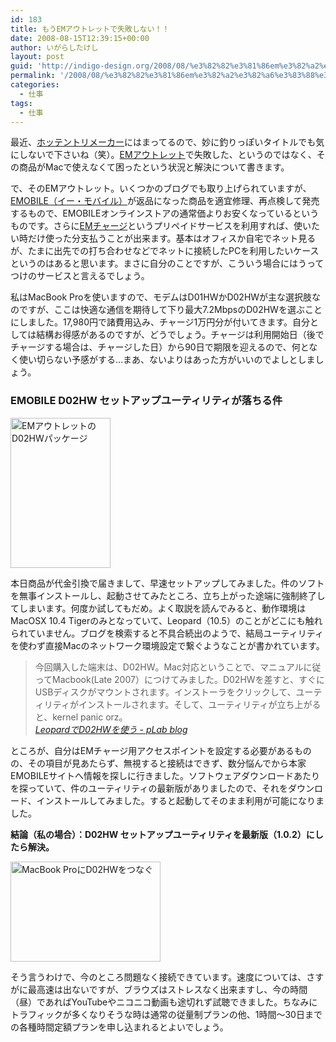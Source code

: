 ```yaml
---
id: 183
title: もうEMアウトレットで失敗しない！！
date: 2008-08-15T12:39:15+00:00
author: いがらしたけし
layout: post
guid: 'http://indigo-design.org/2008/08/%e3%82%82%e3%81%86em%e3%82%a2%e3%82%a6%e3%83%88%e3%83%ac%e3%83%83%e3%83%88%e3%81%a7%e5%a4%b1%e6%95%97%e3%81%97%e3%81%aa%e3%81%84%ef%bc%81%ef%bc%81/'
permalink: '/2008/08/%e3%82%82%e3%81%86em%e3%82%a2%e3%82%a6%e3%83%88%e3%83%ac%e3%83%83%e3%83%88%e3%81%a7%e5%a4%b1%e6%95%97%e3%81%97%e3%81%aa%e3%81%84%ef%bc%81%ef%bc%81/'
categories:
  - 仕事
tags:
  - 仕事
---
```

<p>最近、<a href="http://pha22.net/hotentry/">ホッテントリメーカー</a>にはまってるので、妙に釣りっぽいタイトルでも気にしないで下さいね（笑）。<a href="https://store.emobile.jp/outlet.php">EMアウトレット</a>で失敗した、というのではなく、その商品がMacで使えなくて困ったという状況と解決について書きます。</p><p>で、そのEMアウトレット。いくつかのブログでも取り上げられていますが、<a href="http://emobile.jp/">EMOBILE（イー・モバイル）</a>が返品になった商品を適宜修理、再点検して発売するもので、EMOBILEオンラインストアの通常価よりお安くなっているというものです。さらに<a href="http://emobile.jp/service/emcharge.html">EMチャージ</a>というプリペイドサービスを利用すれば、使いたい時だけ使った分支払うことが出来ます。基本はオフィスか自宅でネット見るが、たまに出先での打ち合わせなどでネットに接続したPCを利用したいケースというのはあると思います。まさに自分のことですが、こういう場合にはうってつけのサービスと言えるでしょう。</p><p>私はMacBook Proを使いますので、モデムはD01HWかD02HWが主な選択肢なのですが、ここは快適な通信を期待して下り最大7.2MbpsのD02HWを選ぶことにしました。17,980円で諸費用込み、チャージ1万円分が付いてきます。自分としては結構お得感があるのですが、どうでしょう。チャージは利用開始日（後でチャージする場合は、チャージした日）から90日で期限を迎えるので、何となく使い切らない予感がする…まあ、ないよりはあった方がいいのでよしとしましょう。</p><h3>EMOBILE D02HW セットアップユーティリティが落ちる件</h3><p><a href="http://photozou.jp/photo/show/120767/11749159"><img src="http://art6.photozou.jp/pub/767/120767/photo/11749159.jpg" alt="EMアウトレットのD02HWパッケージ" width="160" height="240" /></a></p><p>本日商品が代金引換で届きまして、早速セットアップしてみました。件のソフトを無事インストールし、起動させてみたところ、立ち上がった途端に強制終了してしまいます。何度か試してもだめ。よく取説を読んでみると、動作環境はMacOSX 10.4 Tigerのみとなっていて、Leopard（10.5）のことがどこにも触れられていません。ブログを検索すると不具合続出のようで、結局ユーティリティを使わず直接Macのネットワーク環境設定で繋ぐようなことが書かれています。</p><blockquote cite="http://www.plab.jp/blog/2008/02/21/leopardd02hw.html">今回購入した端末は、D02HW。Mac対応ということで、マニュアルに従ってMacbook(Late 2007）につけてみました。D02HWを差すと、すぐにUSBディスクがマウントされます。インストーラをクリックして、ユーティリティがインストールされます。そして、ユーティリティが立ち上がると、kernel panic orz。<br /><cite><a href="http://www.plab.jp/blog/2008/02/21/leopardd02hw.html">LeopardでD02HWを使う - pLab blog</a></cite></blockquote><p>ところが、自分はEMチャージ用アクセスポイントを設定する必要があるものの、その項目が見あたらず、無視すると接続はできず、数分悩んでから本家EMOBILEサイトへ情報を探しに行きました。ソフトウェアダウンロードあたりを探っていて、件のユーティリティの最新版がありましたので、それをダウンロード、インストールしてみました。すると起動してそのまま利用が可能になりました。</p><p><strong>結論（私の場合）：D02HW セットアップユーティリティを最新版（1.0.2）にしたら解決。</strong></p><p><a href="http://photozou.jp/photo/show/120767/11749162"><img src="http://art1.photozou.jp/pub/767/120767/photo/11749162.jpg" alt="MacBook ProにD02HWをつなぐ" width="240" height="160" style="border:0" /></a></p><p>そう言うわけで、今のところ問題なく接続できています。速度については、さすがに最高速は出ないですが、ブラウズはストレスなく出来ますし、今の時間（昼）であればYouTubeやニコニコ動画も途切れず試聴できました。ちなみにトラフィックが多くなりそうな時は通常の従量制プランの他、1時間〜30日までの各種時間定額プランを申し込まれるとよいでしょう。</p>